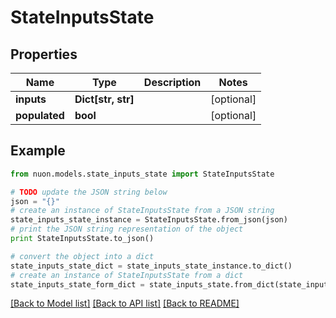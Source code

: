 # StateInputsState


## Properties

Name | Type | Description | Notes
------------ | ------------- | ------------- | -------------
**inputs** | **Dict[str, str]** |  | [optional] 
**populated** | **bool** |  | [optional] 

## Example

```python
from nuon.models.state_inputs_state import StateInputsState

# TODO update the JSON string below
json = "{}"
# create an instance of StateInputsState from a JSON string
state_inputs_state_instance = StateInputsState.from_json(json)
# print the JSON string representation of the object
print StateInputsState.to_json()

# convert the object into a dict
state_inputs_state_dict = state_inputs_state_instance.to_dict()
# create an instance of StateInputsState from a dict
state_inputs_state_form_dict = state_inputs_state.from_dict(state_inputs_state_dict)
```
[[Back to Model list]](../README.md#documentation-for-models) [[Back to API list]](../README.md#documentation-for-api-endpoints) [[Back to README]](../README.md)


